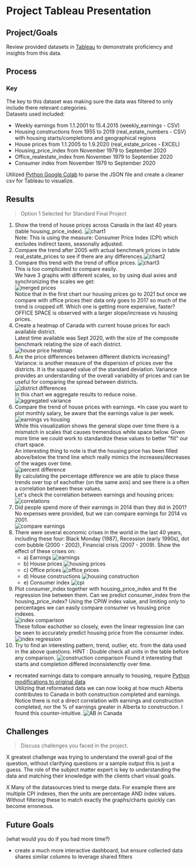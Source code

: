# Project Tableau Presentation

## Project/Goals
Review provided datasets in [Tableau](https://github.com/cboyda/LighthouseLabs/raw/main/Project-Tableau/Tableau_Project.twbx) to demonstrate proficiency and insights from this data.

## Process
### Key
The key to this dataset was making sure the data was filtered to only include there relevant categories.<br>
Datasets used included:
* Weekly earnings from 1.1.2001 to 15.4.2015 (weekly_earnings - CSV)
* Housing constructions from 1955 to 2019 (real_estate_numbers - CSV) with housing starts/completions and geographical regions
* House prices from 1.1.2005 to 1.9.2020 (real_estate_prices - EXCEL)
* Housing_price_index from November 1979 to September 2020
* Office_realestate_index from November 1979 to September 2020
* Consumer index from November 1979 to September 2020

Utilized [Python Google Colab](https://github.com/cboyda/LighthouseLabs/blob/main/Project-Tableau/data/Tableau_Weekly_Earnings_JSON_Parse.ipynb) to parse the JSON file and create a cleaner csv for Tableau to visualize.

## Results
> Option 1 Selected for Standard Final Project

1. Show the trend of house prices across Canada in the last 40 years (table housing_price_index). ![chart1](https://raw.githubusercontent.com/cboyda/LighthouseLabs/main/Project-Tableau/images/1-house-prices-last-40years-CPI.png)<br>
Note: This is using the measure: Consumer Price Index (CPI) which excludes indirect taxes, seasonally adjusted.
2. Compare the trend after 2005 with actual benchmark prices in table real_estate_prices to see if there are any differences.![chart2](https://github.com/cboyda/LighthouseLabs/blob/main/Project-Tableau/images/2-house-prices-2005-vs-benchmark.png)
3. Compare this trend with the trend of office prices. ![chart3](https://raw.githubusercontent.com/cboyda/LighthouseLabs/main/Project-Tableau/images/3-house-prices-since-2005-vs-benchmark-vs-office.png) <br>
This is too complicated to compare easily.  <br>We have 3 graphs with different scales, so by using dual axies and synchronizing the scales we get:<br>
![merged prices](https://raw.githubusercontent.com/cboyda/LighthouseLabs/main/Project-Tableau/images/3-housing-vs-office.png)<br>
Notice that in the first chart our housing prices go to 2021 but once we compare with office prices their data only goes to 2017 so much of the trend is cropped off.
  Which one is getting more expensive, faster? OFFICE SPACE is observed with a larger slope/increase vs housing prices.
4. Create a heatmap of Canada with current house prices for each available district.<br>
Latest time available was Sept 2020, with the size of the composite benchmark relating the size of each district.<br>
![house price heatmap](https://raw.githubusercontent.com/cboyda/LighthouseLabs/main/Project-Tableau/images/4-heatmap-house-prices-by-district.png)
5. Are the price differences between different districts increasing?
Variance: is another measure of the dispersion of prices over the districts. It is the squared value of the standard deviation. Variance provides an understanding of the overall variability of prices and can be useful for comparing the spread between districts.  
![district differences](https://raw.githubusercontent.com/cboyda/LighthouseLabs/main/Project-Tableau/images/5-noisey-districts.png)
<br>In this chart we aggregate results to reduce noise.
![aggregated variance](https://raw.githubusercontent.com/cboyda/LighthouseLabs/main/Project-Tableau/images/5-aggregated_annual_districts.png)
6. Compare the trend of house prices with earnings. *In case you want to plot monthly salary, be aware that the earnings value is per week.<br>
![earnings vs housing](https://raw.githubusercontent.com/cboyda/LighthouseLabs/main/Project-Tableau/images/6-housing-vs-earnings.png)
<br> While this visualization shows the general slope over time there is a mismatch in scales that causes tremendous white space below.  Given more time we could work to standardize these values to better "fill" our chart space.<br> An interesting thing to note is that the housing price has been filled above/below the trend line which really mimics the increases/decreases of the wages over time.<br>
![percent difference](https://raw.githubusercontent.com/cboyda/LighthouseLabs/main/Project-Tableau/images/6-overlay-percent-difference-housing-vs-earnings.png)
<br>By calculating the percentage difference we are able to place these trends over top of eachother (on the same axis) and see there is a often a correlation between these values.<br>Let's check the correlation between earnings and housing prices:<br>
![correlations](https://raw.githubusercontent.com/cboyda/LighthouseLabs/main/Project-Tableau/images/6-annual-correlation-between-housing-earning.png)
7. Did people spend more of their earnings in 2014 than they did in 2001?
No expenses were provided, but we can compare earnings for 2014 vs 2001.<br>
![compare earnings](https://raw.githubusercontent.com/cboyda/LighthouseLabs/main/Project-Tableau/images/7-compare-earnings-values.png)
8. There were several economic crises in the world in the last 40 years, including these four: Black Monday (1987), Recession (early 1990s), dot com bubble (2000 - 2002), Financial crisis (2007 - 2009). Show the effect of these crises on:
   * a) Earnings
![earnings](https://raw.githubusercontent.com/cboyda/LighthouseLabs/main/Project-Tableau/images/8a-earnings-province-economic-crisis.png)
   * b) House prices
![housing prices](https://raw.githubusercontent.com/cboyda/LighthouseLabs/main/Project-Tableau/images/8b-housing-economic-crisis.png)
   * c) Office prices
![office prices](https://raw.githubusercontent.com/cboyda/LighthouseLabs/main/Project-Tableau/images/8c-office-economic-crisis.png)
   * d) House constructions
![housing construction](https://raw.githubusercontent.com/cboyda/LighthouseLabs/main/Project-Tableau/images/8d-construction-economic-crisis.png)
   * e) Consumer index
![cpi](https://github.com/cboyda/LighthouseLabs/blob/main/Project-Tableau/images/8e-cpi-economic-crisis.png)
9. Plot consumer_index together with housing_price_index and fit the regression line between them. Can we predict consumer_index from the housing_price_index?
Using the CPIW index value, and limiting only to percentages we can easily compare consumer vs housing price indexes.<br>
![index comparison](https://raw.githubusercontent.com/cboyda/LighthouseLabs/main/Project-Tableau/images/9-index-comparison.png)
<br>These follow eachother so closely, even the linear regression line can be seen to accurately predict housing price from the consumer index.<br>
![index regression](https://raw.githubusercontent.com/cboyda/LighthouseLabs/main/Project-Tableau/images/9-regression-index.png)
10. Try to find an interesting pattern, trend, outlier, etc. from the data used in the above questions.
    HINT : Double check all units in the table before any comparison.
![construction comparison](https://raw.githubusercontent.com/cboyda/LighthouseLabs/main/Project-Tableau/images/10-construction.png)
Found it interesting that starts and completion differed inconsistenctly over time.

* recreated earnings data to compare annually to housing, require [Python modifications to original data](https://github.com/cboyda/LighthouseLabs/blob/main/Project-Tableau/data/Modify_Earnings_Annually.ipynb)
<br>Utilizing that reformated data we can now lookg at how much Alberta contributes to Canada in both construction completed and earnings.  Notice there is not a direct correlation with earnings and construction completed, nor the % of earnings greater in Alberta to construction. I found this counter-intuitive.
![AB in Canada](https://raw.githubusercontent.com/cboyda/LighthouseLabs/main/Project-Tableau/images/10-AB-Can-construction-earnings.png)
## Challenges 
> Discuss challenges you faced in the project.

X greatest challenge was trying to understand the overall goal of the question, without clarifying questions or a sample output this is just a guess.  The role of the subject matter expert is key to understanding the data and matching their knowledge with the clients chart visual goals.  

X Many of the datasources tried to merge data.  For example there are multiple CPI indexes, then the units are percentage AND index values.  Without filtering these to match exactly the graphs/charts quickly can become erroneous.

## Future Goals
(what would you do if you had more time?)
* create a much more interactive dashboard, but ensure collected data shares similar columns to leverage shared filters
